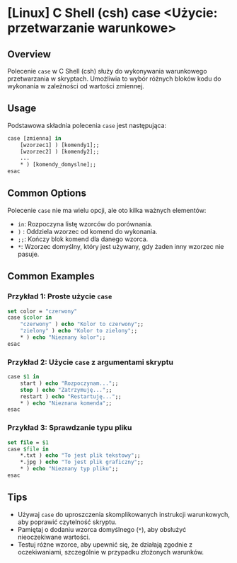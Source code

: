 # [Linux] C Shell (csh) case <Użycie: przetwarzanie warunkowe>

## Overview
Polecenie `case` w C Shell (csh) służy do wykonywania warunkowego przetwarzania w skryptach. Umożliwia to wybór różnych bloków kodu do wykonania w zależności od wartości zmiennej.

## Usage
Podstawowa składnia polecenia `case` jest następująca:

```csh
case [zmienna] in
    [wzorzec1] ) [komendy1];;
    [wzorzec2] ) [komendy2];;
    ...
    * ) [komendy_domyslne];;
esac
```

## Common Options
Polecenie `case` nie ma wielu opcji, ale oto kilka ważnych elementów:

- `in`: Rozpoczyna listę wzorców do porównania.
- `)` : Oddziela wzorzec od komend do wykonania.
- `;;`: Kończy blok komend dla danego wzorca.
- `*`: Wzorzec domyślny, który jest używany, gdy żaden inny wzorzec nie pasuje.

## Common Examples

### Przykład 1: Proste użycie `case`
```csh
set color = "czerwony"
case $color in
    "czerwony" ) echo "Kolor to czerwony";;
    "zielony" ) echo "Kolor to zielony";;
    * ) echo "Nieznany kolor";;
esac
```

### Przykład 2: Użycie `case` z argumentami skryptu
```csh
case $1 in
    start ) echo "Rozpoczynam...";;
    stop ) echo "Zatrzymuję...";;
    restart ) echo "Restartuję...";;
    * ) echo "Nieznana komenda";;
esac
```

### Przykład 3: Sprawdzanie typu pliku
```csh
set file = $1
case $file in
    *.txt ) echo "To jest plik tekstowy";;
    *.jpg ) echo "To jest plik graficzny";;
    * ) echo "Nieznany typ pliku";;
esac
```

## Tips
- Używaj `case` do uproszczenia skomplikowanych instrukcji warunkowych, aby poprawić czytelność skryptu.
- Pamiętaj o dodaniu wzorca domyślnego (`*`), aby obsłużyć nieoczekiwane wartości.
- Testuj różne wzorce, aby upewnić się, że działają zgodnie z oczekiwaniami, szczególnie w przypadku złożonych warunków.